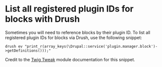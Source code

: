 # List all registered plugin IDs for blocks with Drush

Sometimes you will need to reference blocks by their plugin ID. To list all registered plugin IDs for blocks via Drush, use the following snippet:
```
drush ev "print_r(array_keys(\Drupal::service('plugin.manager.block')->getDefinitions()));"
```

Credit to the [Twig Tweak](https://www.drupal.org/docs/8/modules/twig-tweak/rendering-blocks-with-twig-tweak) module documentation for this snippet.